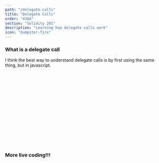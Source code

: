 ```yaml
---
path: "/delegate-calls"
title: "Delegate Calls"
order: "430A"
section: "Solidity 201"
description: "Learning how delegate calls work"
icon: "dumpster-fire"
---
```


### What is a delegate call
I think the best way to understand delegate calls is by first using the same
thing, but in javascript.

<br />
<br />
<br />
<br />
<br />
<br />
<br />
<br />
<br />
<br />
<br />
<br />
<br />
<br />

### More live coding!!!

<br />
<br />
<br />
<br />
<br />
<br />
<br />
<br />
<br />
<br />
<br />
<br />
<br />
<br />

